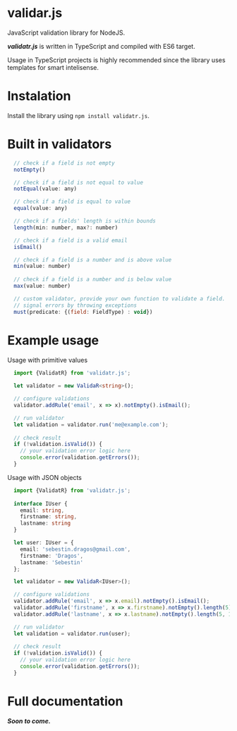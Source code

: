 # validar.js

JavaScript validation library for NodeJS.

***validatr.js*** is written in TypeScript and compiled with ES6 target.

Usage in TypeScript projects is highly recommended since the library uses templates for smart intelisense.

# Instalation

Install the library using `npm install validatr.js`.

# Built in validators

```javascript
  // check if a field is not empty
  notEmpty()

  // check if a field is not equal to value
  notEqual(value: any)

  // check if a field is equal to value
  equal(value: any)

  // check if a fields' length is within bounds
  length(min: number, max?: number)

  // check if a field is a valid email
  isEmail()

  // check if a field is a number and is above value
  min(value: number)
  
  // check if a field is a number and is below value
  max(value: number)

  // custom validator, provide your own function to validate a field.
  // signal errors by throwing exceptions
  must(predicate: {(field: FieldType) : void})
```

# Example usage

Usage with primitive values

```typescript
  import {ValidatR} from 'validatr.js';
  
  let validator = new ValidaR<string>();

  // configure validations
  validator.addRule('email', x => x).notEmpty().isEmail();

  // run validator
  let validation = validator.run('me@example.com');
  
  // check result
  if (!validation.isValid()) {
    // your validation error logic here
    console.error(validation.getErrors());
  }
```

Usage with JSON objects

```typescript
  import {ValidatR} from 'validatr.js';
  
  interface IUser {
    email: string,
    firstname: string,
    lastname: string
  }

  let user: IUser = {
    email: 'sebestin.dragos@gmail.com',
    firstname: 'Dragos',
    lastname: 'Sebestin'
  };

  let validator = new ValidaR<IUser>();

  // configure validations
  validator.addRule('email', x => x.email).notEmpty().isEmail();
  validator.addRule('firstname', x => x.firstname).notEmpty().length(5);
  validator.addRule('lastname', x => x.lastname).notEmpty().length(5, 15);

  // run validator
  let validation = validator.run(user);
  
  // check result
  if (!validation.isValid()) {
    // your validation error logic here
    console.error(validation.getErrors());
  }
```

# Full documentation

***Soon to come.***

